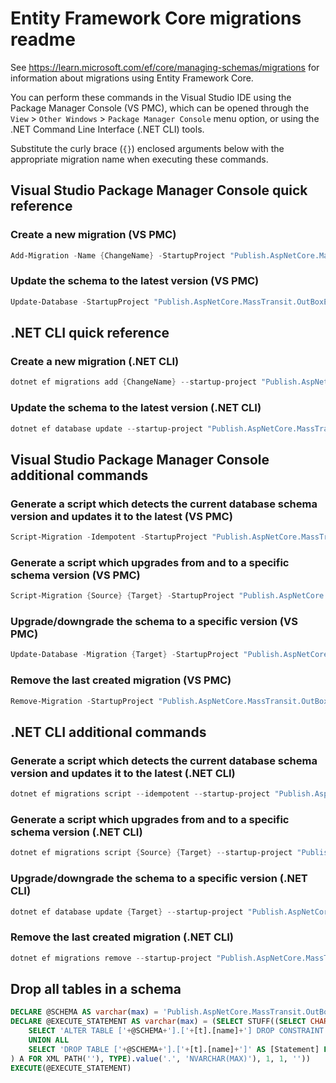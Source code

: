 # Entity Framework Core migrations readme

See <https://learn.microsoft.com/ef/core/managing-schemas/migrations> for information about migrations
using Entity Framework Core.

You can perform these commands in the Visual Studio IDE using the Package Manager Console (VS PMC), which can
be opened through the `View` > `Other Windows` > `Package Manager Console` menu option, or using the .NET
Command Line Interface (.NET CLI) tools.

Substitute the curly brace (`{}`) enclosed arguments below with the appropriate migration name when
executing these commands.

## Visual Studio Package Manager Console quick reference

### Create a new migration (VS PMC)

```powershell
Add-Migration -Name {ChangeName} -StartupProject "Publish.AspNetCore.MassTransit.OutBoxEF.TestApplication.Api" -Project "Publish.AspNetCore.MassTransit.OutBoxEF.TestApplication.Infrastructure"
```

### Update the schema to the latest version (VS PMC)

```powershell
Update-Database -StartupProject "Publish.AspNetCore.MassTransit.OutBoxEF.TestApplication.Api" -Project "Publish.AspNetCore.MassTransit.OutBoxEF.TestApplication.Infrastructure"
```

## .NET CLI quick reference

### Create a new migration (.NET CLI)

```powershell
dotnet ef migrations add {ChangeName} --startup-project "Publish.AspNetCore.MassTransit.OutBoxEF.TestApplication.Api" --project "Publish.AspNetCore.MassTransit.OutBoxEF.TestApplication.Infrastructure"
```

### Update the schema to the latest version (.NET CLI)

```powershell
dotnet ef database update --startup-project "Publish.AspNetCore.MassTransit.OutBoxEF.TestApplication.Api" --project "Publish.AspNetCore.MassTransit.OutBoxEF.TestApplication.Infrastructure"
```

## Visual Studio Package Manager Console additional commands

### Generate a script which detects the current database schema version and updates it to the latest (VS PMC)

```powershell
Script-Migration -Idempotent -StartupProject "Publish.AspNetCore.MassTransit.OutBoxEF.TestApplication.Api" -Project "Publish.AspNetCore.MassTransit.OutBoxEF.TestApplication.Infrastructure"
```

### Generate a script which upgrades from and to a specific schema version (VS PMC)

```powershell
Script-Migration {Source} {Target} -StartupProject "Publish.AspNetCore.MassTransit.OutBoxEF.TestApplication.Api" -Project "Publish.AspNetCore.MassTransit.OutBoxEF.TestApplication.Infrastructure"
```

### Upgrade/downgrade the schema to a specific version (VS PMC)

```powershell
Update-Database -Migration {Target} -StartupProject "Publish.AspNetCore.MassTransit.OutBoxEF.TestApplication.Api" -Project "Publish.AspNetCore.MassTransit.OutBoxEF.TestApplication.Infrastructure"
```

### Remove the last created migration (VS PMC)

```powershell
Remove-Migration -StartupProject "Publish.AspNetCore.MassTransit.OutBoxEF.TestApplication.Api" -Project "Publish.AspNetCore.MassTransit.OutBoxEF.TestApplication.Infrastructure"
```

## .NET CLI additional commands

### Generate a script which detects the current database schema version and updates it to the latest (.NET CLI)

```powershell
dotnet ef migrations script --idempotent --startup-project "Publish.AspNetCore.MassTransit.OutBoxEF.TestApplication.Api" --project "Publish.AspNetCore.MassTransit.OutBoxEF.TestApplication.Infrastructure"
```

### Generate a script which upgrades from and to a specific schema version (.NET CLI)

```powershell
dotnet ef migrations script {Source} {Target} --startup-project "Publish.AspNetCore.MassTransit.OutBoxEF.TestApplication.Api" --project "Publish.AspNetCore.MassTransit.OutBoxEF.TestApplication.Infrastructure"
```

### Upgrade/downgrade the schema to a specific version (.NET CLI)

```powershell
dotnet ef database update {Target} --startup-project "Publish.AspNetCore.MassTransit.OutBoxEF.TestApplication.Api" --project "Publish.AspNetCore.MassTransit.OutBoxEF.TestApplication.Infrastructure"
```

### Remove the last created migration (.NET CLI)

```powershell
dotnet ef migrations remove --startup-project "Publish.AspNetCore.MassTransit.OutBoxEF.TestApplication.Api" --project "Publish.AspNetCore.MassTransit.OutBoxEF.TestApplication.Infrastructure"
```

## Drop all tables in a schema

```sql
DECLARE @SCHEMA AS varchar(max) = 'Publish.AspNetCore.MassTransit.OutBoxEF.TestApplication'
DECLARE @EXECUTE_STATEMENT AS varchar(max) = (SELECT STUFF((SELECT CHAR(13) + CHAR(10) + [Statement] FROM (
    SELECT 'ALTER TABLE ['+@SCHEMA+'].['+[t].[name]+'] DROP CONSTRAINT ['+[fk].[name]+']' AS [Statement] FROM [sys].[foreign_keys] AS [fk] INNER JOIN [sys].[tables] AS [t] ON [t].[object_id] = [fk].[parent_object_id] INNER JOIN [sys].[schemas] AS [s] ON [s].[schema_id] = [t].[schema_id] WHERE [s].[name] = @SCHEMA
    UNION ALL
    SELECT 'DROP TABLE ['+@SCHEMA+'].['+[t].[name]+']' AS [Statement] FROM [sys].[tables] AS [t] INNER JOIN [sys].[schemas] AS [s] ON [s].[schema_id] = [t].[schema_id] WHERE [s].[name] = @SCHEMA
) A FOR XML PATH(''), TYPE).value('.', 'NVARCHAR(MAX)'), 1, 1, ''))
EXECUTE(@EXECUTE_STATEMENT)
```
